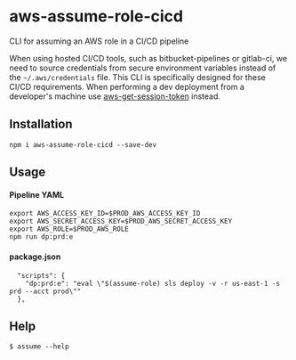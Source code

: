# aws-assume-role-cicd

CLI for assuming an AWS role in a CI/CD pipeline

When using hosted CI/CD tools, such as bitbucket-pipelines or gitlab-ci, we need to source credentials from secure environment variables instead of the `~/.aws/credentials` file. This CLI is specifically designed for these CI/CD requirements. When performing a dev deployment from a developer's machine use [aws-get-session-token](https://github.com/DanteInc/aws-get-session-token) instead.

## Installation

`npm i aws-assume-role-cicd --save-dev`

## Usage

#### Pipeline YAML
```
export AWS_ACCESS_KEY_ID=$PROD_AWS_ACCESS_KEY_ID
export AWS_SECRET_ACCESS_KEY=$PROD_AWS_SECRET_ACCESS_KEY
export AWS_ROLE=$PROD_AWS_ROLE
npm run dp:prd:e
```

#### package.json
```
  "scripts": {
    "dp:prd:e": "eval \"$(assume-role) sls deploy -v -r us-east-1 -s prd --acct prod\""
  },
```

## Help

```
$ assume --help
```

